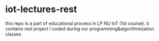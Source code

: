 # iot-lectures-rest
this repo is a part of educational process in LP NU IoT (1st course). it contains rest project I coded during our programming&amp;algorithmization classes
